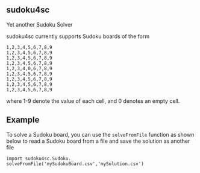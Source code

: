sudoku4sc
---------

Yet another Sudoku Solver

sudoku4sc currently supports Sudoku boards of the form
```
1,2,3,4,5,6,7,8,9
1,2,3,4,5,6,7,8,9
1,2,3,4,5,6,7,8,9
1,2,3,4,5,6,7,8,9
1,2,3,4,0,6,7,8,9
1,2,3,4,5,6,7,8,9
1,2,3,4,5,6,7,8,9
1,2,3,4,5,6,7,8,9
1,2,3,4,5,6,7,8,9
```

where 1-9 denote the value of each cell, and 0 denotes an empty cell.

Example
-------
To solve a Sudoku board, you can use the `solveFromFile` function as shown below
to read a Sudoku board from a file and save the solution as another file

```
import sudoku4sc.Sudoku._
solveFromFile('mySudokuBoard.csv','mySolution.csv')
```
